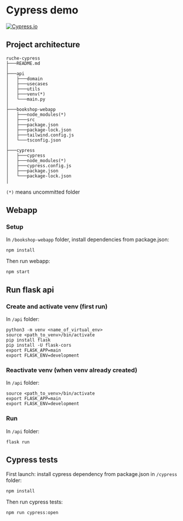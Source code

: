 # Cypress demo

[![Cypress.io](https://img.shields.io/badge/tested%20with-Cypress-04C38E.svg)](https://www.cypress.io/)

## Project architecture
```
ruche-cypress
├───README.md
│
├───api
│   ├───domain
│   ├───usecases
│   ├───utils
│   ├───venv(*)
│   └───main.py
│
├───bookshop-webapp
│   ├───node_modules(*)
│   ├───src
│   ├───package.json
│   ├───package-lock.json
│   ├───tailwind.config.js
│   └───tsconfig.json
│
├───cypress
│   ├───cypress
│   ├───node_modules(*)
│   ├───cypress.config.js
│   ├───package.json
│   └───package-lock.json
│
```

`(*)` means uncommitted folder

## Webapp

### Setup
In `/bookshop-webapp` folder, install dependencies from package.json:
```
npm install
```
Then run webapp:
```
npm start
```

## Run flask api

### Create and activate venv (first run)
In `/api` folder:
```
python3 -m venv <name_of_virtual_env>
source <path_to_venv>/bin/activate
pip install flask
pip install -U flask-cors
export FLASK_APP=main
export FLASK_ENV=development
```

### Reactivate venv (when venv already created)
In `/api` folder:
```
source <path_to_venv>/bin/activate
export FLASK_APP=main
export FLASK_ENV=development
```

### Run
In `/api` folder:
```
flask run
```

## Cypress tests

First launch: install cypress dependency from package.json in `/cypress` folder:
```
npm install
```

Then run cypress tests:
```
npm run cypress:open
```